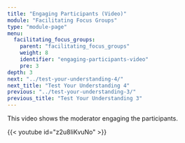 ```yaml
---
title: "Engaging Participants (Video)"
module: "Facilitating Focus Groups"
type: "module-page"
menu:
  facilitating_focus_groups:
    parent: "facilitating_focus_groups"
    weight: 8
    identifier: "engaging-participants-video"
    pre: 3
depth: 3
next: "../test-your-understanding-4/"
next_title: "Test Your Understanding 4"
previous: "../test-your-understanding-3/"
previous_title: "Test Your Understanding 3"
---
```

<div class="pageblock"><p>This video shows the moderator engaging the participants.</p>

{{< youtube id="z2u8IiKvuNo" >}}</div>